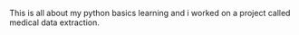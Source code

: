 This is all about my python basics learning and i worked on a project called medical data extraction.
